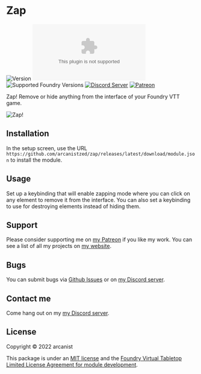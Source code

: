 # Zap

![Version](https://img.shields.io/github/v/tag/arcanistzed/zap?label=Version&style=flat-square&color=2577a1) ![Latest Release Download Count](https://img.shields.io/github/downloads/arcanistzed/zap/latest/module.zip?label=Downloads&style=flat-square&color=9b43a8) ![Supported Foundry Versions](https://img.shields.io/endpoint?url=https://foundryshields.com/version?url=https://raw.githubusercontent.com/arcanistzed/zap/main/module.json&style=flat-square&color=ff6400) [![Discord Server](https://img.shields.io/badge/-Discord-%232c2f33?style=flat-square&logo=discord)](https://discord.gg/AAkZWWqVav) [![Patreon](https://img.shields.io/badge/-Patreon-%23141518?style=flat-square&logo=patreon)](https://www.patreon.com/bePatron?u=15896855)

Zap! Remove or hide anything from the interface of your Foundry VTT game.

![Zap!](https://i.imgur.com/2Jo2dPP.png)

## Installation

In the setup screen, use the URL `https://github.com/arcanistzed/zap/releases/latest/download/module.json` to install the module.

## Usage

Set up a keybinding that will enable zapping mode where you can click on any element to remove it from the interface. You can also set a keybinding to use for destroying elements instead of hiding them.

## Support

Please consider supporting me on [my Patreon](https://patreon.com/arcanistzed) if you like my work. You can see a list of all my projects on [my website](https://arcanist.me).

## Bugs

You can submit bugs via [Github Issues](https://github.com/arcanistzed/zap/issues/new/choose) or on [my Discord server](https://discord.gg/AAkZWWqVav).

## Contact me

Come hang out on my [my Discord server](https://discord.gg/AAkZWWqVav).

## License

Copyright © 2022 arcanist

This package is under an [MIT license](LICENSE) and the [Foundry Virtual Tabletop Limited License Agreement for module development](https://foundryvtt.com/article/license/).
